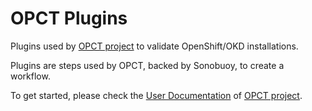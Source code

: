 # OPCT Plugins

Plugins used by [OPCT project](https://github.com/redhat-openshift-ecosystem/opct) to validate OpenShift/OKD installations.

Plugins are steps used by OPCT, backed by Sonobuoy, to create a workflow.

To get started, please check the [User Documentation](https://redhat-openshift-ecosystem.github.io/opct/user/) of [OPCT project](https://github.com/redhat-openshift-ecosystem/opct).
